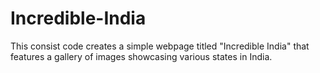 # Incredible-India
This consist code creates a simple webpage titled "Incredible India" that features a gallery of images showcasing various states in India. 
